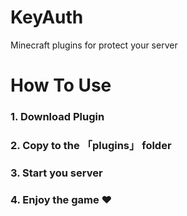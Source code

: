 # KeyAuth
Minecraft plugins for protect your server

# How To Use
 ### 1. Download Plugin
 ### 2. Copy to the 「plugins」 folder
 ### 3. Start you server
 ### 4. Enjoy the game ❤
